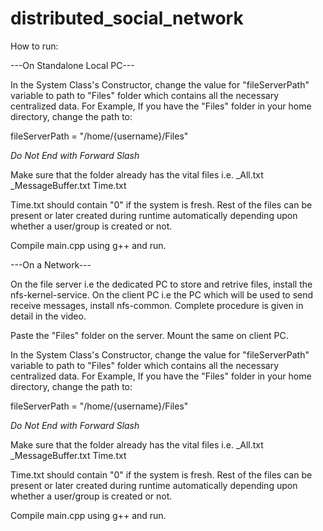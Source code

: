 # distributed_social_network


How to run:




---On Standalone Local PC---

In the System Class's Constructor, change the value for "fileServerPath" variable to path to "Files" folder which contains all the necessary centralized data. 
For Example, If you have the "Files" folder in your home directory, change the path to:

fileServerPath = "/home/{username}/Files"

*Do Not End with Forward Slash*

Make sure that the folder already has the vital files i.e.
_All.txt
_MessageBuffer.txt
Time.txt

Time.txt should contain "0" if the system is fresh.
Rest of the files can be present or later created during runtime automatically depending upon whether a user/group is created or not.

Compile main.cpp using g++ and run.





---On a Network---

On the file server i.e the dedicated PC to store and retrive files, install the nfs-kernel-service.
On the client PC i.e the PC which will be used to send receive messages, install nfs-common.
Complete procedure is given in detail in the video.

Paste the "Files" folder on the server.
Mount the same on client PC.

In the System Class's Constructor, change the value for "fileServerPath" variable to path to "Files" folder which contains all the necessary centralized data. 
For Example, If you have the "Files" folder in your home directory, change the path to:

fileServerPath = "/home/{username}/Files"

*Do Not End with Forward Slash*

Make sure that the folder already has the vital files i.e.
_All.txt
_MessageBuffer.txt
Time.txt

Time.txt should contain "0" if the system is fresh.
Rest of the files can be present or later created during runtime automatically depending upon whether a user/group is created or not.

Compile main.cpp using g++ and run.


